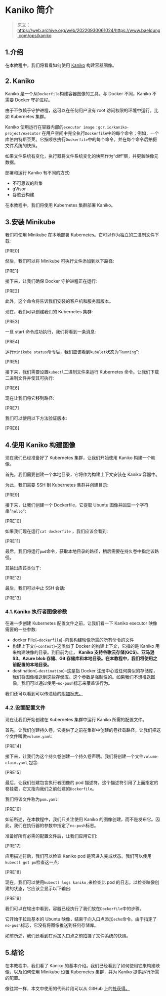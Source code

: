 # Kaniko 简介

> 原文：<https://web.archive.org/web/20220930061024/https://www.baeldung.com/ops/kaniko>

## 1.介绍

在本教程中，我们将看看如何使用 [Kaniko](https://web.archive.org/web/20221104125813/https://github.com/GoogleContainerTools/kaniko) 构建容器图像。

## 2\. Kaniko

Kaniko 是一个从`Dockerfile`构建容器图像的工具。与 Docker 不同，Kaniko 不需要 Docker 守护进程。

由于不依赖于守护进程，这可以在任何用户没有 root 访问权限的环境中运行，比如 Kubernetes 集群。

Kaniko 使用运行在容器内部的`executor image` : `gcr.io/kaniko-project/executor` 在用户空间中完全执行`Dockerfile`中的每个命令；例如，一个库伯内特斯豆荚。它按顺序执行`Dockerfile`中的每个命令，并在每个命令后拍摄文件系统的快照。

如果文件系统有变化，执行器将文件系统变化的快照作为“diff”层，并更新映像元数据。

部署和运行 Kaniko 有不同的方式:

*   不可思议的群集
*   gVisor
*   谷歌云构建

在本教程中，我们将使用 Kubernetes 集群部署 Kaniko。

## 3.安装 Minikube

我们将使用 Minikube 在本地部署 Kubernetes。它可以作为独立的二进制文件下载:

[PRE0]

然后，我们可以将 Minikube 可执行文件添加到以下路径:

[PRE1]

接下来，让我们确保 Docker 守护进程正在运行:

[PRE2]

此外，这个命令将告诉我们安装的客户机和服务器版本。

现在，我们可以创建我们的 Kubernetes 集群:

[PRE3]

一旦 start 命令成功执行，我们将看到一条消息:

[PRE4]

运行`minikube status`命令后，我们应该看到`kubelet`状态为“`Running`”:

[PRE5]

接下来，我们需要设置`kubectl`二进制文件来运行 Kubernetes 命令。让我们下载二进制文件并使其可执行:

[PRE6]

现在让我们将它移到路径:

[PRE7]

我们可以使用以下方法验证版本:

[PRE8]

## 4.使用 Kaniko 构建图像

现在我们已经准备好了 Kubernetes 集群，让我们开始使用 Kaniko 构建一个映像。

首先，我们需要创建一个本地目录，它将作为构建上下文安装在 Kaniko 容器中。

为此，我们需要 SSH 到 Kubernetes 集群并创建目录:

[PRE9]

接下来，让我们创建一个 Dockerfile，它提取 Ubuntu 图像并回显一个字符串"`hello”`:

[PRE10]

如果我们现在运行`cat dockerfile` ，我们应该会看到:

[PRE11]

最后，我们将运行`pwd`命令，获取本地目录的路径，稍后需要在持久卷中指定该路径。

其输出应该类似于:

[PRE12]

最后，我们可以中止 SSH 会话:

[PRE13]

### 4.1.Kaniko 执行者图像参数

在进一步创建 Kubernetes 配置文件之前，让我们看一下 Kaniko executor 映像需要的一些参数:

*   docker File(`–dockerfile`)–包含构建映像所需的所有命令的文件
*   构建上下文(`–context`)–这类似于 Docker 的构建上下文，它指的是 Kaniko 用来构建映像的目录。到目前为止， **Kaniko 支持谷歌云存储(GCS)、亚马逊 S3、Azure blob 存储、Git 存储库和本地目录。在本教程中，我们将使用之前配置的本地目录。**
*   destination(`–destination`)–这是指 Docker 注册中心或任何类似的存储库，我们将图像推送到这些存储库。这个参数是强制性的。如果我们不想推送图像，我们可以通过使用`–no-push`标志来覆盖该行为。

我们还可以看到可以传递给的[附加标志。](https://web.archive.org/web/20221104125813/https://github.com/GoogleContainerTools/kaniko#additional-flags)

### 4.2.设置配置文件

现在让我们开始创建在 Kubernetes 集群中运行 Kaniko 所需的配置文件。

首先，让我们创建持久卷，它提供了之前在集群中创建的卷挂载路径。让我们把这个文件叫做`volume.yaml`:

[PRE14]

接下来，让我们为这个持久卷创建一个持久卷声明。我们将创建一个文件`volume-claim.yaml`,包含:

[PRE15]

最后，让我们创建包含执行者图像的 pod 描述符。这个描述符引用了上面指定的卷挂载，它又指向我们之前创建的`Dockerfile`。

我们将该文件称为`pom.yaml`:

[PRE16]

如前所述，在本教程中，我们只关注使用 Kaniko 的图像创建，而不是发布它。因此，我们在执行器的参数中指定了`no-push`标志。

准备好所有必需的配置文件后，让我们应用它们:

[PRE17]

应用描述符后，我们可以检查 Kaniko pod 是否进入完成状态。我们可以使用`kubectl get po`检查这一点:

[PRE18]

现在，我们可以使用`kubectl logs kaniko,`来检查此 pod 的日志，以检查映像创建的状态，它应该会显示以下输出:

[PRE19]

我们可以在输出中看到，容器已经执行了我们放在`Dockerfile`中的步骤。

它开始于拉动基本的 Ubuntu 映像，结束于向入口点添加`echo`命令。由于指定了`no-push`标志，它没有将图像推送到任何存储库。

如前所述，我们还看到在添加入口点之前拍摄了文件系统的快照。

## 5.结论

在本教程中，我们看了 Kaniko 的基本介绍。我们已经看到了如何使用它来构建映像，以及如何使用 Minikube 设置 Kubernetes 集群，并为 Kaniko 提供运行所需的配置。

像往常一样，本文中使用的代码片段可以从 GitHub 上的[处获得。](https://web.archive.org/web/20221104125813/https://github.com/eugenp/tutorials/tree/master/kaniko)